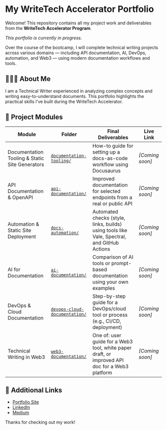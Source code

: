 # My WriteTech Accelerator Portfolio

Welcome! This repository contains all my project work and deliverables from the **WriteTech Accelerator Program**.

*This portfolio is currently in progress.*

Over the course of the bootcamp, I will complete technical writing projects across various domains — including API documentation, AI, DevOps, automation, and Web3 — using modern documentation workflows and tools.

## 👩🏽‍💻 About Me
  
I am a Technical Writer experienced in analyzing complex concepts and writing easy-to-understand documents. This portfolio highlights the practical skills I’ve built during the WriteTech Accelerator.

## 📁 Project Modules

| Module | Folder | Final Deliverables | Live Link |
|--------|--------|---------------------|-----------|
| Documentation Tooling & Static Site Generators | [`documentation-tooling/`](./docs/documentation-tooling) | How-to guide for setting up a docs-as-code workflow using Docusaurus | _[Coming soon]_ |
| API Documentation & OpenAPI | [`api-documentation/`](./docs/api-documentation) | Improved documentation for selected endpoints from a real or public API | _[Coming soon]_ |
| Automation & Static Site Deployment | [`docs-automation/`](./docs/docs-automation) | Automated checks (style, links, builds) using tools like Vale, Spectral, and GitHub Actions | _[Coming soon]_ |
| AI for Documentation | [`ai-documentation/`](./docs/ai-documentation) | Comparison of AI tools or prompt-based documentation using your own examples | _[Coming soon]_ |
| DevOps & Cloud Documentation | [`devops-cloud-documentation/`](./docs/devops-cloud-documentation) | Step-by-step guide for a DevOps/cloud tool or process (e.g., CI/CD, deployment) | _[Coming soon]_ |
| Technical Writing in Web3 | [`web3-documentation/`](./docs/web3-documentation) | One of: user guide for a Web3 tool, white paper draft, or improved API doc for a Web3 platform | _[Coming soon]_ |


## 🔗 Additional Links
- [Portfolio Site](https://writetech-accelerator-portfolio-car-eight.vercel.app/)
- [LinkedIn](https://www.linkedin.com/in/carol-njoroge-6b9120b/)
- [Medium](https://medium.com/@njorogecarol)

Thanks for checking out my work!
